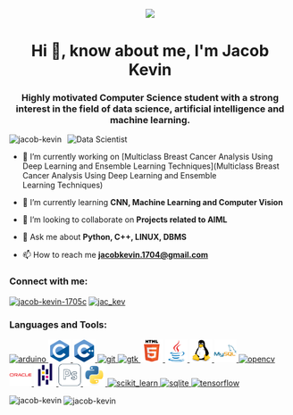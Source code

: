 <p align="center"> <img src="https://d1vfvvb6hdaxfe.cloudfront.net/l52vzn%2Fpreview%2F58226510%2Fmain_large.gif?response-content-disposition=inline%3Bfilename%3D%22main_large.gif%22%3B&response-content-type=image%2Fgif&Expires=1716912007&Signature=N8xZGiSwUOWX1ODvWLyngnF60vJVN7026jb2iQN-m6pRjlq-DtJXoAM21J36-kNeaxNpnbJNzvuFExoLw06O1q9UThRYQzdb1NmwfSuLSGkc6Z7L92uVjf5WlgxP9AtRpSjenR1Le69UST8eHWGbBhFRJC9KRPM-XqsTfJVH7HD-Y4CUFKHzedUMm1rIyjkz6~PFytGNtT53o3cYLa8IEhN6Lni5hfg4H-Fcj5~G6yRU6vTZFz2BwM~7y9fDsJ~vE-RUMOAipWQLShG0ueTEtlWUFAs68lxZQ5KmUVE2kCOrPRtJo8Dgslwc-tt~zTvBXVNmc0Z3j~NWdnCoNkXoPw__&Key-Pair-Id=APKAJT5WQLLEOADKLHBQ"> </p>
<h1 align="center">Hi 👋, know about me, I'm Jacob Kevin</h1>
<h3 align="center">Highly motivated Computer Science student with a strong interest in the field of data science, artificial intelligence and machine learning.</h3>
<img align="right" alt="Data Scientist" width="400" src="https://cdn.dribbble.com/users/3250190/screenshots/6078167/media/0a70c8010d8e930d5bc0c498d14dc680.gif">
<p align="left"> <img src="https://komarev.com/ghpvc/?username=jacob-kevin&label=Profile%20views&color=0e75b6&style=flat" alt="jacob-kevin" /> </p>

- 🔭 I’m currently working on [Multiclass Breast Cancer Analysis Using Deep Learning and Ensemble Learning Techniques](Multiclass Breast Cancer Analysis Using Deep Learning and Ensemble Learning Techniques)

- 🌱 I’m currently learning **CNN, Machine Learning and Computer Vision**

- 👯 I’m looking to collaborate on **Projects related to AIML**

- 💬 Ask me about **Python, C++, LINUX, DBMS**

- 📫 How to reach me **jacobkevin.1704@gmail.com**

<h3 align="left">Connect with me:</h3>
<p align="left">
<a href="https://linkedin.com/in/jacob-kevin-1705c" target="blank"><img align="center" src="https://raw.githubusercontent.com/rahuldkjain/github-profile-readme-generator/master/src/images/icons/Social/linked-in-alt.svg" alt="jacob-kevin-1705c" height="30" width="40" /></a>
<a href="https://instagram.com/jac_kev" target="blank"><img align="center" src="https://raw.githubusercontent.com/rahuldkjain/github-profile-readme-generator/master/src/images/icons/Social/instagram.svg" alt="jac_kev" height="30" width="40" /></a>
</p>

<h3 align="left">Languages and Tools:</h3>
<p align="left"> <a href="https://www.arduino.cc/" target="_blank" rel="noreferrer"> <img src="https://cdn.worldvectorlogo.com/logos/arduino-1.svg" alt="arduino" width="40" height="40"/> </a> <a href="https://www.cprogramming.com/" target="_blank" rel="noreferrer"> <img src="https://raw.githubusercontent.com/devicons/devicon/master/icons/c/c-original.svg" alt="c" width="40" height="40"/> </a> <a href="https://www.w3schools.com/cpp/" target="_blank" rel="noreferrer"> <img src="https://raw.githubusercontent.com/devicons/devicon/master/icons/cplusplus/cplusplus-original.svg" alt="cplusplus" width="40" height="40"/> </a> <a href="https://git-scm.com/" target="_blank" rel="noreferrer"> <img src="https://www.vectorlogo.zone/logos/git-scm/git-scm-icon.svg" alt="git" width="40" height="40"/> </a> <a href="https://www.gtk.org/" target="_blank" rel="noreferrer"> <img src="https://upload.wikimedia.org/wikipedia/commons/7/71/GTK_logo.svg" alt="gtk" width="40" height="40"/> </a> <a href="https://www.w3.org/html/" target="_blank" rel="noreferrer"> <img src="https://raw.githubusercontent.com/devicons/devicon/master/icons/html5/html5-original-wordmark.svg" alt="html5" width="40" height="40"/> </a> <a href="https://www.java.com" target="_blank" rel="noreferrer"> <img src="https://raw.githubusercontent.com/devicons/devicon/master/icons/java/java-original.svg" alt="java" width="40" height="40"/> </a> <a href="https://www.linux.org/" target="_blank" rel="noreferrer"> <img src="https://raw.githubusercontent.com/devicons/devicon/master/icons/linux/linux-original.svg" alt="linux" width="40" height="40"/> </a> <a href="https://www.mysql.com/" target="_blank" rel="noreferrer"> <img src="https://raw.githubusercontent.com/devicons/devicon/master/icons/mysql/mysql-original-wordmark.svg" alt="mysql" width="40" height="40"/> </a> <a href="https://opencv.org/" target="_blank" rel="noreferrer"> <img src="https://www.vectorlogo.zone/logos/opencv/opencv-icon.svg" alt="opencv" width="40" height="40"/> </a> <a href="https://www.oracle.com/" target="_blank" rel="noreferrer"> <img src="https://raw.githubusercontent.com/devicons/devicon/master/icons/oracle/oracle-original.svg" alt="oracle" width="40" height="40"/> </a> <a href="https://pandas.pydata.org/" target="_blank" rel="noreferrer"> <img src="https://raw.githubusercontent.com/devicons/devicon/2ae2a900d2f041da66e950e4d48052658d850630/icons/pandas/pandas-original.svg" alt="pandas" width="40" height="40"/> </a> <a href="https://www.photoshop.com/en" target="_blank" rel="noreferrer"> <img src="https://raw.githubusercontent.com/devicons/devicon/master/icons/photoshop/photoshop-line.svg" alt="photoshop" width="40" height="40"/> </a> <a href="https://www.python.org" target="_blank" rel="noreferrer"> <img src="https://raw.githubusercontent.com/devicons/devicon/master/icons/python/python-original.svg" alt="python" width="40" height="40"/> </a> <a href="https://scikit-learn.org/" target="_blank" rel="noreferrer"> <img src="https://upload.wikimedia.org/wikipedia/commons/0/05/Scikit_learn_logo_small.svg" alt="scikit_learn" width="40" height="40"/> </a> <a href="https://www.sqlite.org/" target="_blank" rel="noreferrer"> <img src="https://www.vectorlogo.zone/logos/sqlite/sqlite-icon.svg" alt="sqlite" width="40" height="40"/> </a> <a href="https://www.tensorflow.org" target="_blank" rel="noreferrer"> <img src="https://www.vectorlogo.zone/logos/tensorflow/tensorflow-icon.svg" alt="tensorflow" width="40" height="40"/> </a> </p>

<p><img align="left" src="https://github-readme-stats.vercel.app/api/top-langs?username=jacob-kevin&show_icons=true&locale=en&layout=compact" alt="jacob-kevin" /></p>

<p>&nbsp;<img align="center" src="https://github-readme-stats.vercel.app/api?username=jacob-kevin&show_icons=true&locale=en" alt="jacob-kevin" /></p>
